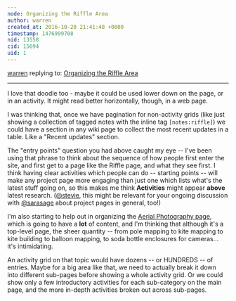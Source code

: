 ```yaml
---
node: Organizing the Riffle Area
author: warren
created_at: 2016-10-20 21:41:48 +0000
timestamp: 1476999708
nid: 13558
cid: 15694
uid: 1
---
```




[warren](../profile/warren) replying to: [Organizing the Riffle Area](../notes/pdhixenbaugh/10-13-2016/organizing-the-riffle-area)

----
I love that doodle too - maybe it could be used lower down on the page, or in an activity. It might read better horizontally, though, in a web page. 

I was thinking that, once we have pagination for non-activity grids (like just showing a collection of tagged notes with the inline tag `[notes:riffle]`) we could have a section in any wiki page to collect the most recent updates in a table. Like a "Recent updates" section.

The "entry points" question you had above caught my eye -- I've been using that phrase to think about the sequence of how people first enter the site, and first get to a page like the Riffle page, and what they see first. I think having clear activities which people can do -- starting points -- will make any project page more engaging than just one which lists what's the latest stuff going on, so this makes me think **Activities** might appear **above** latest research. ([@stevie](/profile/stevie), this might be relevant for your ongoing discussion with [@sarasage](/profile/sarasage) about project pages in general, too!)

I'm also starting to help out in organizing the [Aerial Photography page](https://publiclab.org/wiki/aerial-photography), which is going to have a **lot** of content, and I'm thinking that although it's a top-level page, the sheer quantity -- from pole mapping to kite mapping to kite building to balloon mapping, to soda bottle enclosures for cameras... it's intimidating. 

An activity grid on that topic would have dozens -- or HUNDREDS -- of entries. Maybe for a big area like that, we need to actually break it down into different sub-pages before showing a whole activity grid. Or we could show only a few introductory activities for each sub-category on the main page, and the more in-depth activities broken out across sub-pages. 